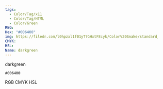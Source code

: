 ```yaml
---
tags:
  - Color/Tag/x11
  - Color/Tag/HTML
  - Color/Green
RBG: 
Hex: "#006400"
img: https://filedn.com/l0hpzxl1f01yT7GHxtF8cyk/Color%20Snake/standard_csv_to_svg/#006400.svg
CMYK: 
HSL: 
Name: darkgreen
---
```

darkgreen
```palette
#006400
```
RGB
CMYK
HSL